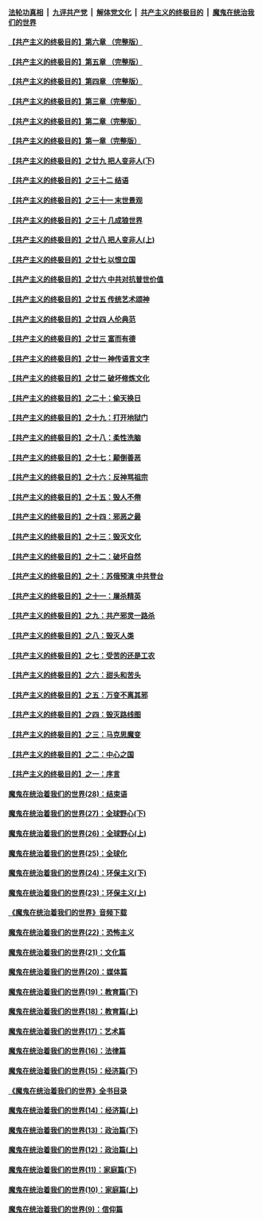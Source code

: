 

####  [法轮功真相](../../../../basic/blob/master/README.md?t=06041531) &nbsp;|&nbsp; [九评共产党](../../../../9ping.md/blob/master/README.md?t=06041531) &nbsp;|&nbsp; [解体党文化](../../../../jtdwh.md/blob/master/README.md?t=06041531)  &nbsp;|&nbsp; [共产主义的终极目的](../../../../gczydzjmd.md/blob/master/README.md?t=06041531) &nbsp;|&nbsp; [魔鬼在统治我们的世界](../../../../mgztzwmdsj.md/blob/master/README.md?t=06041531) 

#### [【共产主义的终极目的】第六章 （完整版）](../pages/nsc422/n11428913.md?t=06041531) 

#### [【共产主义的终极目的】第五章 （完整版）](../pages/nsc422/n11428912.md?t=06041531) 

#### [【共产主义的终极目的】第四章 （完整版）](../pages/nsc422/n11428907.md?t=06041531) 

#### [【共产主义的终极目的】第三章（完整版）](../pages/nsc422/n11428848.md?t=06041531) 

#### [【共产主义的终极目的】第二章（完整版）](../pages/nsc422/n11428831.md?t=06041531) 

#### [【共产主义的终极目的】第一章（完整版）](../pages/nsc422/n11417651.md?t=06041531) 

#### [【共产主义的终极目的】之廿九 把人变非人(下)](../pages/nsc422/n11344140.md?t=06041531) 

#### [【共产主义的终极目的】之三十二 结语](../pages/nsc422/n11360535.md?t=06041531) 

#### [【共产主义的终极目的】之三十一 末世景观](../pages/nsc422/n11351129.md?t=06041531) 

#### [【共产主义的终极目的】之三十 几成狼世界](../pages/nsc422/n11348280.md?t=06041531) 

#### [【共产主义的终极目的】之廿八 把人变非人(上)](../pages/nsc422/n11340492.md?t=06041531) 

#### [【共产主义的终极目的】之廿七 以恨立国](../pages/nsc422/n11336944.md?t=06041531) 

#### [【共产主义的终极目的】之廿六 中共对抗普世价值](../pages/nsc422/n11324785.md?t=06041531) 

#### [【共产主义的终极目的】之廿五 传统艺术颂神](../pages/nsc422/n11296396.md?t=06041531) 

#### [【共产主义的终极目的】之廿四 人伦典范](../pages/nsc422/n11296397.md?t=06041531) 

#### [【共产主义的终极目的】之廿三 富而有德](../pages/nsc422/n11283598.md?t=06041531) 

#### [【共产主义的终极目的】之廿一 神传语言文字](../pages/nsc422/n11263265.md?t=06041531) 

#### [【共产主义的终极目的】之廿二 破坏修炼文化](../pages/nsc422/n11245728.md?t=06041531) 

#### [【共产主义的终极目的】之二十：偷天换日](../pages/nsc422/n11238846.md?t=06041531) 

#### [【共产主义的终极目的】之十九：打开地狱门](../pages/nsc422/n11206376.md?t=06041531) 

#### [【共产主义的终极目的】之十八：柔性洗脑](../pages/nsc422/n11199994.md?t=06041531) 

#### [【共产主义的终极目的】之十七：颠倒善恶](../pages/nsc422/n11179782.md?t=06041531) 

#### [【共产主义的终极目的】之十六：反神骂祖宗](../pages/nsc422/n11166798.md?t=06041531) 

#### [【共产主义的终极目的】之十五：毁人不倦](../pages/nsc422/n11166792.md?t=06041531) 

#### [【共产主义的终极目的】之十四：邪恶之最](../pages/nsc422/n11150249.md?t=06041531) 

#### [【共产主义的终极目的】之十三：毁灭文化](../pages/nsc422/n11135227.md?t=06041531) 

#### [【共产主义的终极目的】之十二：破坏自然](../pages/nsc422/n11135214.md?t=06041531) 

#### [【共产主义的终极目的】之十：苏俄预演 中共登台](../pages/nsc422/n11118424.md?t=06041531) 

#### [【共产主义的终极目的】之十一：屠杀精英](../pages/nsc422/n11118442.md?t=06041531) 

#### [【共产主义的终极目的】之九：共产邪灵一路杀](../pages/nsc422/n11114139.md?t=06041531) 

#### [【共产主义的终极目的】之八：毁灭人类](../pages/nsc422/n11108503.md?t=06041531) 

#### [【共产主义的终极目的】之七：受苦的还是工农](../pages/nsc422/n11101809.md?t=06041531) 

#### [【共产主义的终极目的】之六：甜头和苦头](../pages/nsc422/n11096971.md?t=06041531) 

#### [【共产主义的终极目的】之五：万变不离其邪](../pages/nsc422/n11091285.md?t=06041531) 

#### [【共产主义的终极目的】之四：毁灭路线图](../pages/nsc422/n11086284.md?t=06041531) 

#### [【共产主义的终极目的】之三：马克思魔变](../pages/nsc422/n11061941.md?t=06041531) 

#### [【共产主义的终极目的】之二：中心之国](../pages/nsc422/n11047728.md?t=06041531) 

#### [【共产主义的终极目的】之一：序言](../pages/nsc422/n11086077.md?t=06041531) 

#### [魔鬼在统治着我们的世界(28)：结束语](../pages/nsc422/n10936246.md?t=06041531) 

#### [魔鬼在统治着我们的世界(27)：全球野心(下)](../pages/nsc422/n10928319.md?t=06041531) 

#### [魔鬼在统治着我们的世界(26)：全球野心(上)](../pages/nsc422/n10900318.md?t=06041531) 

#### [魔鬼在统治着我们的世界(25)：全球化](../pages/nsc422/n10788205.md?t=06041531) 

#### [魔鬼在统治着我们的世界(24)：环保主义(下)](../pages/nsc422/n10695307.md?t=06041531) 

#### [魔鬼在统治着我们的世界(23)：环保主义(上)](../pages/nsc422/n10688613.md?t=06041531) 

#### [《魔鬼在统治着我们的世界》音频下载](../pages/nsc422/n10635553.md?t=06041531) 

#### [魔鬼在统治着我们的世界(22)：恐怖主义](../pages/nsc422/n10614727.md?t=06041531) 

#### [魔鬼在统治着我们的世界(21)：文化篇](../pages/nsc422/n10597706.md?t=06041531) 

#### [魔鬼在统治着我们的世界(20)：媒体篇](../pages/nsc422/n10586579.md?t=06041531) 

#### [魔鬼在统治着我们的世界(19)：教育篇(下)](../pages/nsc422/n10564808.md?t=06041531) 

#### [魔鬼在统治着我们的世界(18)：教育篇(上)](../pages/nsc422/n10526970.md?t=06041531) 

#### [魔鬼在统治着我们的世界(17)：艺术篇](../pages/nsc422/n10499093.md?t=06041531) 

#### [魔鬼在统治着我们的世界(16)：法律篇](../pages/nsc422/n10485969.md?t=06041531) 

#### [魔鬼在统治着我们的世界(15)：经济篇(下)](../pages/nsc422/n10469975.md?t=06041531) 

#### [《魔鬼在统治着我们的世界》全书目录](../pages/nsc422/n10464261.md?t=06041531) 

#### [魔鬼在统治着我们的世界(14)：经济篇(上)](../pages/nsc422/n10457370.md?t=06041531) 

#### [魔鬼在统治着我们的世界(13)：政治篇(下)](../pages/nsc422/n10448270.md?t=06041531) 

#### [魔鬼在统治着我们的世界(12)：政治篇(上)](../pages/nsc422/n10444576.md?t=06041531) 

#### [魔鬼在统治着我们的世界(11)：家庭篇(下)](../pages/nsc422/n10440961.md?t=06041531) 

#### [魔鬼在统治着我们的世界(10)：家庭篇(上)](../pages/nsc422/n10435448.md?t=06041531) 

#### [魔鬼在统治着我们的世界(9)：信仰篇](../pages/nsc422/n10432159.md?t=06041531) 


